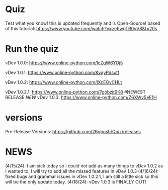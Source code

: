 # Quiz
Test what you know! this is updated frequently and is Open-Source! based of this tutorial: https://www.youtube.com/watch?v=zehwgTB0vV8&t=20s
# Run the quiz
vDev 1.0.0: https://www.online-python.com/leZqW6YOj5

vDev 1.0.1: https://www.online-python.com/KvqyPdsotf

vDev 1.0.2: https://www.online-python.com/lXcEGvCHLt

vDev 1.0.2.1: https://www.online-python.com/7gobzjt9K8
#NEWEST RELEASE
*NEW* vDev 1.0.3: https://www.online-python.com/Z6XWv5eF1H
# versions
Pre-Release Versions: https://github.com/26gbush/Quiz/releases
# NEWS
(4/15/24): I am sick today so I could not add as many things to vDev 1.0.2 as I wanted to, I will try to add all the missed features in vDev 1.0.3
(4/16/24): fixed bugs and grammar issues in vDev 1.0.2.1, I am still a little sick so this will be the only update today.
(4/18/24): vDev 1.0.3 is FINALLY OUT!
